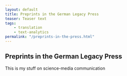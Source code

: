 ```yaml
---
layout: default
title: Preprints in the German Legacy Press
teaser: Teaser text
tags:
    - translation
    - text-analytics
permalink: "/preprints-in-the-press.html"
---
```


## Preprints in the German Legacy Press

This is my stuff on science-media communication
